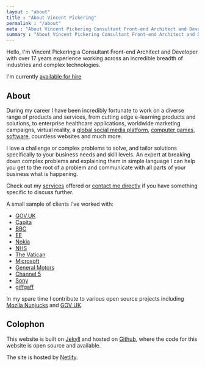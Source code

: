 ```yaml
---
layout : "about"
title : "About Vincent Pickering"
permalink : "/about"
meta : "About Vincent Pickering Consultant Front-end Architect and Developer"
summary : "About Vincent Pickering Consultant Front-end Architect and Developer"
---
```


Hello, I'm Vincent Pickering a Consultant Front-end Architect and Developer with over 17 years experience working across an incredible breadth of industries and complex technologies.

I'm currently [available for hire]({{site.url}}/services)

## About

During my career I have been incredibly fortunate to work on a diverse range of products and services, from cutting edge e-learning products and solutions, to enterprise healthcare applications, worldwide marketing campaigns, virtual reality, a [global social media platform](http://www.xt3.com), [computer games, software](http://uk.playstation.com/tag), countless websites and much more.

I love a challenge or complex problems to solve, and tailor solutions specifically to your business needs and skill levels. An expert at breaking down complex problems and explaining them in simple language I can help you get to the root of a problem and communicate with all parts of your business what is happening.

Check out my [services]({{site.url}}/services) offered or [contact me directly](mailto:hello@vincentp.me) if you have something specific to discuss further.

A small sample of clients I've worked with:

- [GOV.UK](https://www.gov.uk)
- [Capita](http://www.capita.com)
- [BBC](http://www.bbc.co.uk)
- [EE](http://ee.co.uk)
- [Nokia](https://www.nokia.com)
- [NHS](http://www.nhs.uk/pages/home.aspx)
- [The Vatican](http://www.xt3.com)
- [Microsoft](https://www.microsoft.com)
- [General Motors](http://www.gm.com/index.html)
- [Channel 5](http://www.channel5.com/)
- [Sony](https://www.playstation.com/)
- [giffgaff](https://www.giffgaff.com)

In my spare time I contribute to various open source projects including [Mozlla Nunjucks](https://github.com/mozilla/nunjucks) and [GOV UK](https://github.com/alphagov/govuk_frontend_toolkit/).

## Colophon
This website is built on [Jekyll](https://jekyllrb.com/) and hosted on [Github](https://github.com/vipickering/vincentp), where the code for this website is open source and available.

The site is hosted by [Netlify](https://www.netlify.com/).
